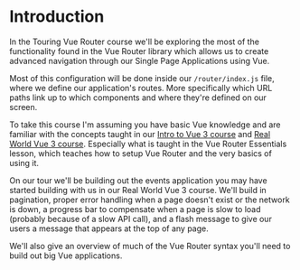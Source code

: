 # Introduction

In the Touring Vue Router course we'll be exploring the most of the functionality found in the Vue Router library which allows us to create advanced navigation through our Single Page Applications using Vue.

Most of this configuration will be done inside our `/router/index.js` file, where we define our application's routes.  More specifically which URL paths link up to which components and where they're defined on our screen.

To take this course I'm assuming you have basic Vue knowledge and are familiar with the concepts taught in our [Intro to Vue 3 course](https://www.vuemastery.com/courses/intro-to-vue-3/intro-to-vue3/) and [Real World Vue 3 course](https://www.vuemastery.com/courses/real-world-vue3/rwv3-orientation).  Especially what is taught in the Vue Router Essentials lesson, which teaches how to setup Vue Router and the very basics of using it.

On our tour we'll be building out the events application you may have started building with us in our Real World Vue 3 course.  We'll build in pagination, proper error handling when a page doesn't exist or the network is down, a progress bar to compensate when a page is slow to load (probably because of a slow API call), and a flash message to give our users a message that appears at the top of any page. 

We'll also give an overview of much of the Vue Router syntax you'll need to build out big Vue applications.

